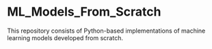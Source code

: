 # ML_Models_From_Scratch
This repository consists of Python-based implementations of machine learning models developed from scratch.
